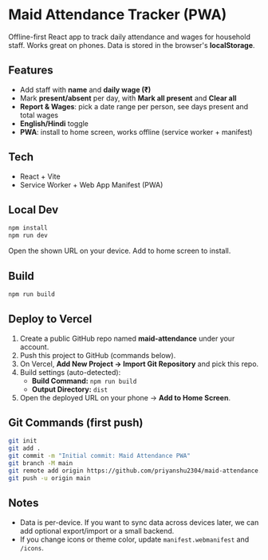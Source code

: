 
# Maid Attendance Tracker (PWA)

Offline-first React app to track daily attendance and wages for household staff. Works great on phones. Data is stored in the browser's **localStorage**.

## Features
- Add staff with **name** and **daily wage (₹)**
- Mark **present/absent** per day, with **Mark all present** and **Clear all**
- **Report & Wages**: pick a date range per person, see days present and total wages
- **English/Hindi** toggle
- **PWA**: install to home screen, works offline (service worker + manifest)

## Tech
- React + Vite
- Service Worker + Web App Manifest (PWA)

## Local Dev
```bash
npm install
npm run dev
```
Open the shown URL on your device. Add to home screen to install.

## Build
```bash
npm run build
```

## Deploy to Vercel
1. Create a public GitHub repo named **maid-attendance** under your account.
2. Push this project to GitHub (commands below).
3. On Vercel, **Add New Project → Import Git Repository** and pick this repo.
4. Build settings (auto-detected):
   - **Build Command:** `npm run build`
   - **Output Directory:** `dist`
5. Open the deployed URL on your phone → **Add to Home Screen**.

## Git Commands (first push)
```bash
git init
git add .
git commit -m "Initial commit: Maid Attendance PWA"
git branch -M main
git remote add origin https://github.com/priyanshu2304/maid-attendance.git
git push -u origin main
```

## Notes
- Data is per-device. If you want to sync data across devices later, we can add optional export/import or a small backend.
- If you change icons or theme color, update `manifest.webmanifest` and `/icons`.
